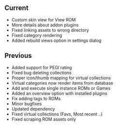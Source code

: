 ## Current
- Custom skin view for View ROM
- More details about addon plugins
- Fixed linking assets to wrong directory
- Fixed category rendering
- Added rebuild views option in settings dialog

## Previous
- Added support for PEGI rating
- Fixed bug deleting collections
- Proper icon/thumb mapping for virtual collections
- Virtual categories now render items from database
- Add and execute single instance ROMs or Games
- Added an overview option with installed plugins
- Fix adding tags to ROMs
- Minor bugfixes
- Updated dependency
- Fixed virtual collections (Favs, Most recent ..)
- Fixed scraping ROM assets only